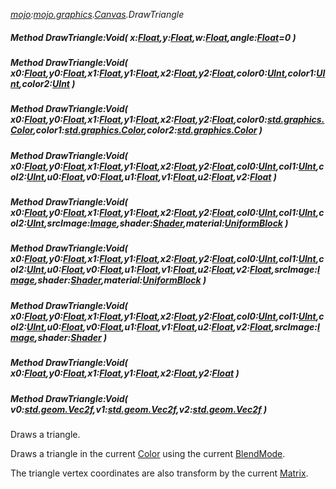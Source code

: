 _[mojo](../../modules/mojo/mojo-module.md):[mojo.graphics](../../modules/mojo/mojo-graphics.md).[Canvas](../../modules/mojo/mojo-graphics-canvas.md).DrawTriangle_
##### Method DrawTriangle:Void( x:[Float](../../modules/wonkey/wonkey-types-float.md),y:[Float](../../modules/wonkey/wonkey-types-float.md),w:[Float](../../modules/wonkey/wonkey-types-float.md),angle:[Float](../../modules/wonkey/wonkey-types-float.md)=0 )
##### Method DrawTriangle:Void( x0:[Float](../../modules/wonkey/wonkey-types-float.md),y0:[Float](../../modules/wonkey/wonkey-types-float.md),x1:[Float](../../modules/wonkey/wonkey-types-float.md),y1:[Float](../../modules/wonkey/wonkey-types-float.md),x2:[Float](../../modules/wonkey/wonkey-types-float.md),y2:[Float](../../modules/wonkey/wonkey-types-float.md),color0:[UInt](../../modules/wonkey/wonkey-types-uint.md),color1:[UInt](../../modules/wonkey/wonkey-types-uint.md),color2:[UInt](../../modules/wonkey/wonkey-types-uint.md) )
##### Method DrawTriangle:Void( x0:[Float](../../modules/wonkey/wonkey-types-float.md),y0:[Float](../../modules/wonkey/wonkey-types-float.md),x1:[Float](../../modules/wonkey/wonkey-types-float.md),y1:[Float](../../modules/wonkey/wonkey-types-float.md),x2:[Float](../../modules/wonkey/wonkey-types-float.md),y2:[Float](../../modules/wonkey/wonkey-types-float.md),color0:[std.graphics.Color](../../modules/std/std-graphics-color.md),color1:[std.graphics.Color](../../modules/std/std-graphics-color.md),color2:[std.graphics.Color](../../modules/std/std-graphics-color.md) )
##### Method DrawTriangle:Void( x0:[Float](../../modules/wonkey/wonkey-types-float.md),y0:[Float](../../modules/wonkey/wonkey-types-float.md),x1:[Float](../../modules/wonkey/wonkey-types-float.md),y1:[Float](../../modules/wonkey/wonkey-types-float.md),x2:[Float](../../modules/wonkey/wonkey-types-float.md),y2:[Float](../../modules/wonkey/wonkey-types-float.md),col0:[UInt](../../modules/wonkey/wonkey-types-uint.md),col1:[UInt](../../modules/wonkey/wonkey-types-uint.md),col2:[UInt](../../modules/wonkey/wonkey-types-uint.md),u0:[Float](../../modules/wonkey/wonkey-types-float.md),v0:[Float](../../modules/wonkey/wonkey-types-float.md),u1:[Float](../../modules/wonkey/wonkey-types-float.md),v1:[Float](../../modules/wonkey/wonkey-types-float.md),u2:[Float](../../modules/wonkey/wonkey-types-float.md),v2:[Float](../../modules/wonkey/wonkey-types-float.md) )
##### Method DrawTriangle:Void( x0:[Float](../../modules/wonkey/wonkey-types-float.md),y0:[Float](../../modules/wonkey/wonkey-types-float.md),x1:[Float](../../modules/wonkey/wonkey-types-float.md),y1:[Float](../../modules/wonkey/wonkey-types-float.md),x2:[Float](../../modules/wonkey/wonkey-types-float.md),y2:[Float](../../modules/wonkey/wonkey-types-float.md),col0:[UInt](../../modules/wonkey/wonkey-types-uint.md),col1:[UInt](../../modules/wonkey/wonkey-types-uint.md),col2:[UInt](../../modules/wonkey/wonkey-types-uint.md),srcImage:[Image](../../modules/mojo/mojo-graphics-image.md),shader:[Shader](../../modules/mojo/mojo-graphics-shader.md),material:[UniformBlock](../../modules/mojo/mojo-graphics-uniformblock.md) )
##### Method DrawTriangle:Void( x0:[Float](../../modules/wonkey/wonkey-types-float.md),y0:[Float](../../modules/wonkey/wonkey-types-float.md),x1:[Float](../../modules/wonkey/wonkey-types-float.md),y1:[Float](../../modules/wonkey/wonkey-types-float.md),x2:[Float](../../modules/wonkey/wonkey-types-float.md),y2:[Float](../../modules/wonkey/wonkey-types-float.md),col0:[UInt](../../modules/wonkey/wonkey-types-uint.md),col1:[UInt](../../modules/wonkey/wonkey-types-uint.md),col2:[UInt](../../modules/wonkey/wonkey-types-uint.md),u0:[Float](../../modules/wonkey/wonkey-types-float.md),v0:[Float](../../modules/wonkey/wonkey-types-float.md),u1:[Float](../../modules/wonkey/wonkey-types-float.md),v1:[Float](../../modules/wonkey/wonkey-types-float.md),u2:[Float](../../modules/wonkey/wonkey-types-float.md),v2:[Float](../../modules/wonkey/wonkey-types-float.md),srcImage:[Image](../../modules/mojo/mojo-graphics-image.md),shader:[Shader](../../modules/mojo/mojo-graphics-shader.md),material:[UniformBlock](../../modules/mojo/mojo-graphics-uniformblock.md) )
##### Method DrawTriangle:Void( x0:[Float](../../modules/wonkey/wonkey-types-float.md),y0:[Float](../../modules/wonkey/wonkey-types-float.md),x1:[Float](../../modules/wonkey/wonkey-types-float.md),y1:[Float](../../modules/wonkey/wonkey-types-float.md),x2:[Float](../../modules/wonkey/wonkey-types-float.md),y2:[Float](../../modules/wonkey/wonkey-types-float.md),col0:[UInt](../../modules/wonkey/wonkey-types-uint.md),col1:[UInt](../../modules/wonkey/wonkey-types-uint.md),col2:[UInt](../../modules/wonkey/wonkey-types-uint.md),u0:[Float](../../modules/wonkey/wonkey-types-float.md),v0:[Float](../../modules/wonkey/wonkey-types-float.md),u1:[Float](../../modules/wonkey/wonkey-types-float.md),v1:[Float](../../modules/wonkey/wonkey-types-float.md),u2:[Float](../../modules/wonkey/wonkey-types-float.md),v2:[Float](../../modules/wonkey/wonkey-types-float.md),srcImage:[Image](../../modules/mojo/mojo-graphics-image.md),shader:[Shader](../../modules/mojo/mojo-graphics-shader.md) )
##### Method DrawTriangle:Void( x0:[Float](../../modules/wonkey/wonkey-types-float.md),y0:[Float](../../modules/wonkey/wonkey-types-float.md),x1:[Float](../../modules/wonkey/wonkey-types-float.md),y1:[Float](../../modules/wonkey/wonkey-types-float.md),x2:[Float](../../modules/wonkey/wonkey-types-float.md),y2:[Float](../../modules/wonkey/wonkey-types-float.md) )
##### Method DrawTriangle:Void( v0:[std.geom.Vec2f](../../modules/std/std-geom-vec2f.md),v1:[std.geom.Vec2f](../../modules/std/std-geom-vec2f.md),v2:[std.geom.Vec2f](../../modules/std/std-geom-vec2f.md) )

Draws a triangle.

Draws a triangle in the current [Color](mojo-graphics-canvas-color.md) using the current [BlendMode](mojo-graphics-canvas-blendmode.md).

The triangle vertex coordinates are also transform by the current [Matrix](mojo-graphics-canvas-matrix.md).
